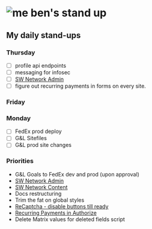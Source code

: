 # ![me](https://avatars2.githubusercontent.com/u/5232044?s=50&v=4) ben's stand up

## My daily stand-ups

### Thursday

- [ ] profile api endpoints
- [ ] messaging for infosec
- [ ] [SW Network Admin](https://app.clickup.com/8537154/v/l/li/54890360?pr=12760709)
- [ ] figure out recurring payments in forms on every site.

### Friday

### Monday

- [ ] FedEx prod deploy
- [ ] G&L Sitefiles
- [ ] G&L prod site changes

### Priorities 
    
- G&L Goals to FedEx dev and prod (upon approval)
- [SW Network Admin](https://app.clickup.com/8537154/v/l/li/54890360?pr=12760709)
- [SW Network Content](https://app.clickup.com/8537154/v/l/li/54892353?pr=12760709)
- Docs restructuring
- Trim the fat on global styles
- [ReCaptcha - disable buttons till ready](https://projects.madebyspeak.com/#/tasks/17598281)
- [Recurring Payments in Authorize](https://projects.madebyspeak.com/#/tasks/16411534)
- Delete Matrix values for deleted fields script
